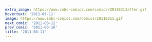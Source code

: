 ```yaml
---
extra_image: https://www.smbc-comics.com/comics/20110311after.gif
hovertext: '2011-03-11'
image: https://www.smbc-comics.com/comics/20110311.gif
next_comic: '2011-03-12'
prev_comic: '2011-03-10'
title: '2011-03-11'
---
```


